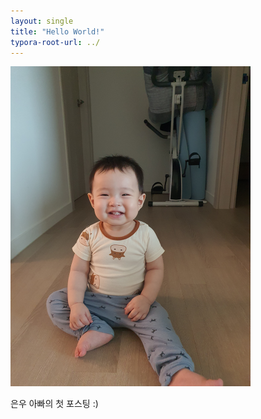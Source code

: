 ```yaml
---
layout: single
title: "Hello World!"
typora-root-url: ../
---
```


<img src="/images/2024-06-09-first/KakaoTalk_20240609_214029402.png" alt="KakaoTalk_20240609_214029402" style="zoom:50%;" />

은우 아빠의 첫 포스팅 :)
